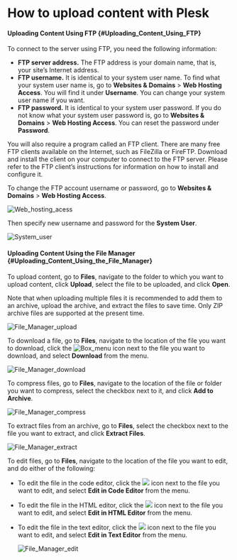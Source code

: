 # How to upload content with Plesk



#### Uploading Content Using FTP {#Uploading_Content_Using_FTP}

To connect to the server using FTP, you need the following information:

* **FTP server address.** The FTP address is your domain name, that is, your site’s Internet address.
* **FTP username.** It is identical to your system user name. To find what your system user name is, go to **Websites & Domains** &gt; **Web Hosting Access**. You will find it under **Username**. You can change your system user name if you want.
* **FTP password.** It is identical to your system user password. If you do not know what your system user password is, go to **Websites & Domains** &gt; **Web Hosting Access**. You can reset the password under **Password**.

You will also require a program called an FTP client. There are many free FTP clients available on the Internet, such as FileZilla or FireFTP. Download and install the client on your computer to connect to the FTP server. Please refer to the FTP client’s instructions for information on how to install and configure it.

To change the FTP account username or password, go to **Websites & Domains** &gt; **Web Hosting Access**.

![Web\_hosting\_acess](https://docs.plesk.com/en-US/onyx/quick-start-guide/images/77076.png)

Then specify new username and password for the **System User**.

![System\_user](https://docs.plesk.com/en-US/onyx/quick-start-guide/images/77077.png)

#### Uploading Content Using the File Manager {#Uploading_Content_Using_the_File_Manager}

To upload content, go to **Files**, navigate to the folder to which you want to upload content, click **Upload**, select the file to be uploaded, and click **Open**.

Note that when uploading multiple files it is recommended to add them to an archive, upload the archive, and extract the files to save time. Only ZIP archive files are supported at the present time.

![File\_Manager\_upload](https://docs.plesk.com/en-US/onyx/quick-start-guide/images/77079.png)

To download a file, go to **Files**, navigate to the location of the file you want to download, click the ![Box\_menu](https://docs.plesk.com/en-US/onyx/quick-start-guide/images/74839.png) icon next to the file you want to download, and select **Download** from the menu.

![File\_Manager\_download](https://docs.plesk.com/en-US/onyx/quick-start-guide/images/77080.png)

To compress files, go to **Files**, navigate to the location of the file or folder you want to compress, select the checkbox next to it, and click **Add to Archive**.

![File\_Manager\_compress](https://docs.plesk.com/en-US/onyx/quick-start-guide/images/77081.png)

To extract files from an archive, go to **Files**, select the checkbox next to the file you want to extract, and click **Extract Files**.

![File\_Manager\_extract](https://docs.plesk.com/en-US/onyx/quick-start-guide/images/77082.png)

To edit files, go to **Files**, navigate to the location of the file you want to edit, and do either of the following:

* To edit the file in the code editor, click the ![](https://docs.plesk.com/en-US/onyx/quick-start-guide/images/74840.png) icon next to the file you want to edit, and select **Edit in Code Editor** from the menu.
* To edit the file in the HTML editor, click the ![](https://docs.plesk.com/en-US/onyx/quick-start-guide/images/74840.png) icon next to the file you want to edit, and select **Edit in HTML Editor** from the menu.
* To edit the file in the text editor, click the ![](https://docs.plesk.com/en-US/onyx/quick-start-guide/images/74841.png) icon next to the file you want to edit, and select **Edit in Text Editor** from the menu.

  ![File\_Manager\_edit](https://docs.plesk.com/en-US/onyx/quick-start-guide/images/77083.png)

